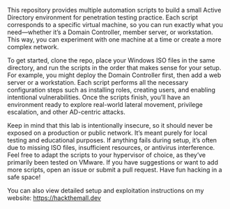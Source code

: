 This repository provides multiple automation scripts to build a small Active Directory environment for penetration testing practice. 
Each script corresponds to a specific virtual machine, so you can run exactly what you need—whether it’s a Domain Controller, member server, or workstation. 
This way, you can experiment with one machine at a time or create a more complex network.

To get started, clone the repo, place your Windows ISO files in the same directory, and run the scripts in the order that makes sense for your setup. 
For example, you might deploy the Domain Controller first, then add a web server or a workstation. 
Each script performs all the necessary configuration steps such as installing roles, creating users, and enabling intentional vulnerabilities. 
Once the scripts finish, you’ll have an environment ready to explore real-world lateral movement, privilege escalation, and other AD-centric attacks.

Keep in mind that this lab is intentionally insecure, so it should never be exposed on a production or public network. 
It’s meant purely for local testing and educational purposes. 
If anything fails during setup, it’s often due to missing ISO files, insufficient resources, or antivirus interference. 
Feel free to adapt the scripts to your hypervisor of choice, as they’ve primarily been tested on VMware. 
If you have suggestions or want to add more scripts, open an issue or submit a pull request. 
Have fun hacking in a safe space!

You can also view detailed setup and exploitation instructions on my website: https://hackthemall.dev
